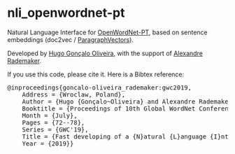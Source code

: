 # nli_openwordnet-pt

Natural Language Interface for <a href="https://github.com/own-pt/openWordnet-PT">OpenWordNet-PT</a>, based on sentence embeddings (doc2vec / <a href="https://deeplearning4j.org/">ParagraphVectors</a>).


Developed by <a href="https://eden.dei.uc.pt/~hroliv">Hugo Gonçalo Oliveira</a>, with the support of <a href="http://arademaker.github.io/">Alexandre Rademaker</a>.

If you use this code, please cite it. Here is a Bibtex reference:

<pre>
@inproceedings{goncalo-oliveira_rademaker:gwc2019,
	Address = {Wroclaw, Poland},
	Author = {Hugo {Gonçalo~Oliveira} and Alexandre Rademaker},
	Booktitle = {Proceedings of 10th Global WordNet Conference},
	Month = {July},
	Pages = {72--78},
	Series = {GWC'19},
	Title = {Fast developing of a {N}atural {L}anguage {I}nterface for a {P}ortuguese {W}ordNet: {L}everaging on {S}entence {E}mbeddings},
	Year = {2019}}
</pre>
